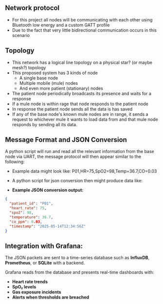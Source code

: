 ## Network protocol
- For this project all nodes will be communicating with each other using Bluetooth low energy and a custom GATT profile
- Due to the fact that very little  bidirectional communication occurs in this scenario
## Topology
- This network has a logical line topology on a physical star? (or maybe mesh?) topology
- This proposed system has 3 kinds of node
	- A single base node
	- Multiple mobile (mule) nodes
	- And even more patient (stationary) nodes
- The patient node periodically broadcasts its presence and waits for a response
- If a mule node is within rage that node responds to the patient node
- In response the patient node sends all the data is has saved
- If any of the base node's known mule nodes are in range, it sends a request to whichever mule it wants to load data from and that mule node responds by sending all its data. 


## Message Format and JSON Conversion
A python script will run and read all the relevant information from the base node via UART, the message protocol will then appear similar to the following:

- Example data might look like:
P01,HR=75,SpO2=98,Temp=36.7,CO=0.03

- A python script for json conversion then might produce data like:

- **Example JSON conversion output:**
```json
{
  "patient_id": "P01",
  "heart_rate": 75,
  "spo2": 98,
  "temperature": 36.7,
  "co_ppm": 0.03,
  "timestamp": "2025-05-14T12:34:56Z"
}
```
## Integration with Grafana:


The JSON packets are sent to a time-series database such as **InfluxDB**, **Prometheus**, or **SQLite** with a backend.

Grafana reads from the database and presents real-time dashboards with:

- **Heart rate trends**
- **SpO₂ levels**
- **Gas exposure incidents**
- **Alerts when thresholds are breached**
